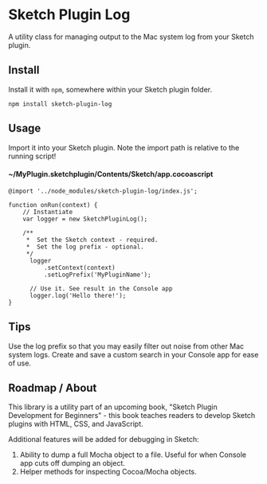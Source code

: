 
# Sketch Plugin Log

A utility class for managing output to the Mac system log from your Sketch plugin.

## Install

Install it with `npm`, somewhere within your Sketch plugin folder.

```
npm install sketch-plugin-log
```

## Usage

Import it into your Sketch plugin. Note the import path is relative to the running script!


#### ~/MyPlugin.sketchplugin/Contents/Sketch/app.cocoascript
```
@import '../node_modules/sketch-plugin-log/index.js';

function onRun(context) {
    // Instantiate
    var logger = new SketchPluginLog();
    
    /**
     *  Set the Sketch context - required.
     *  Set the log prefix - optional.
     */
      logger
          .setContext(context)
          .setLogPrefix('MyPluginName');
            
      // Use it. See result in the Console app
      logger.log('Hello there!');
}

```


## Tips

Use the log prefix so that you may easily filter out noise from other Mac system logs. Create and save
a custom search in your Console app for ease of use.

## Roadmap / About

This library is a utility part of an upcoming book, "Sketch Plugin Development for Beginners" - this book
teaches readers to develop Sketch plugins with HTML, CSS, and JavaScript.

Additional features will be added for debugging in Sketch:

1. Ability to dump a full Mocha object to a file. Useful for when Console app cuts off dumping an object.
2. Helper methods for inspecting Cocoa/Mocha objects.
